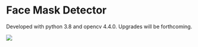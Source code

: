 # Face Mask Detector

Developed with python 3.8 and opencv 4.4.0. Upgrades will be forthcoming.

![](detector.gif)
